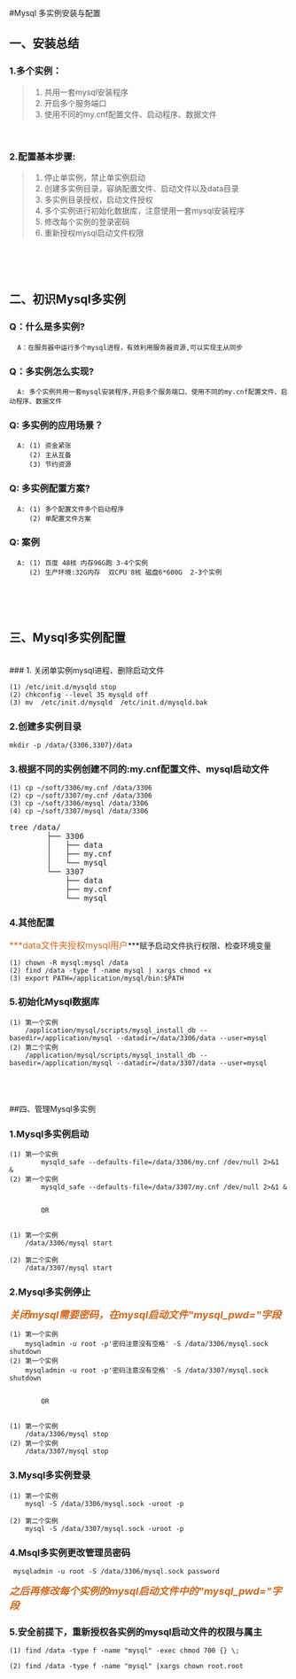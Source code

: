 #Mysql 多实例安装与配置


## 一、安装总结
### 1.多个实例：
>1. 共用一套mysql安装程序
>2. 开启多个服务端口
>3. 使用不同的my.cnf配置文件、启动程序、数据文件
</br>

### 2.配置基本步骤:
>1. 停止单实例，禁止单实例启动
>2. 创建多实例目录，容纳配置文件、启动文件以及data目录
>3. 多实例目录授权，启动文件授权
>4. 多个实例进行初始化数据库，注意使用一套mysql安装程序
>5. 修改每个实例的登录密码
>6. 重新授权mysql启动文件权限

</br>
</br>
</br>




## 二、初识Mysql多实例
### Q：什么是多实例?
	  A：在服务器中运行多个mysql进程，有效利用服务器资源,可以实现主从同步
### Q：多实例怎么实现?
	  A: 多个实例共用一套mysql安装程序,开启多个服务端口、使用不同的my.cnf配置文件、启动程序、数据文件
### Q: 多实例的应用场景？
	  A: (1) 资金紧张
	     (2) 主从互备
	     (3) 节约资源
### Q: 多实例配置方案?
	  A: (1) 多个配置文件多个启动程序
	  	 (2) 单配置文件方案

### Q: 案例
	  A: (1) 百度 48核 内存96G跑 3-4个实例
	     (2) 生产环境:32G内存  双CPU 8核 磁盘6*600G  2-3个实例
	     
</br>
</br>
</br>	     
	     
	     
## 三、Mysql多实例配置
</br>
### 1. 关闭单实例mysql进程、删除启动文件

	(1) /etc/init.d/mysqld stop
	(2) chkconfig --level 35 mysqld off
	(3) mv  /etc/init.d/mysqld  /etc/init.d/mysqld.bak
	
### 2.创建多实例目录

	mkdir -p /data/{3306,3307}/data
	
### 3.根据不同的实例创建不同的:my.cnf配置文件、mysql启动文件

	(1) cp ~/soft/3306/my.cnf /data/3306
	(2) cp ~/soft/3307/my.cnf /data/3306
	(3) cp ~/soft/3306/mysql /data/3306
	(4) cp ~/soft/3307/mysql /data/3306
	

<pre>tree /data/
        ├── 3306
        │   ├── data
        │   ├── my.cnf
        │   └── mysql
        └── 3307
            ├── data
            ├── my.cnf
            └── mysql
</pre>

	
	
	
	
### 4.其他配置
<font size=3 color=#D2691E>***data文件夹授权mysql用户</font>***赋予启动文件执行权限、检查环境变量

	(1) chown -R mysql:mysql /data
	(2) find /data -type f -name mysql | xargs chmod +x
	(3) export PATH=/application/mysql/bin:$PATH
	
### 5.初始化Mysql数据库

	(1) 第一个实例 
		/application/mysql/scripts/mysql_install_db --basedir=/application/mysql --datadir=/data/3306/data --user=mysql
	(2) 第二个实例 
		/application/mysql/scripts/mysql_install_db --basedir=/application/mysql --datadir=/data/3307/data --user=mysql
	
</br>
</br>
</br>	
##四、管理Mysql多实例

### 1.Mysql多实例启动

	(1) 第一个实例  
			mysqld_safe --defaults-file=/data/3306/my.cnf /dev/null 2>&1  &
	(2) 第一个实例  
			mysqld_safe --defaults-file=/data/3307/my.cnf /dev/null 2>&1 &
			
			
			OR
			
			
	(1) 第一个实例
		/data/3306/mysql start
		
	(2) 第二个实例
	 	/data/3307/mysql start
	 	
	 	
### 2.Mysql多实例停止
<font size=4 color=#D2691E> ***关闭mysql需要密码，在mysql启动文件"mysql_pwd="字段*** </font>

	(1) 第一个实例 
		mysqladmin -u root -p'密码注意没有空格' -S /data/3306/mysql.sock shutdown 
	(2) 第一个实例
		mysqladmin -u root -p'密码注意没有空格' -S /data/3307/mysql.sock shutdown
		
		
			OR
		  
		  
	(1) 第一个实例 
		/data/3306/mysql stop
	(2) 第一个实例
		/data/3307/mysql stop


### 3.Mysql多实例登录

	(1) 第一个实例 
		mysql -S /data/3306/mysql.sock -uroot -p
				
	(2) 第二个实例
	    mysql -S /data/3307/mysql.sock -uroot -p
	    
	    
### 4.Msql多实例更改管理员密码

	 mysqladmin -u root -S /data/3306/mysql.sock password
	
<font size=4 color=#D2691E>***之后再修改每个实例的mysql启动文件中的"mysql_pwd="字段***</font>


### 5.安全前提下，重新授权各实例的mysql启动文件的权限与属主

    (1) find /data -type f -name "mysql" -exec chmod 700 {} \;

    (2) find /data -type f -name "mysql" |xargs chown root.root